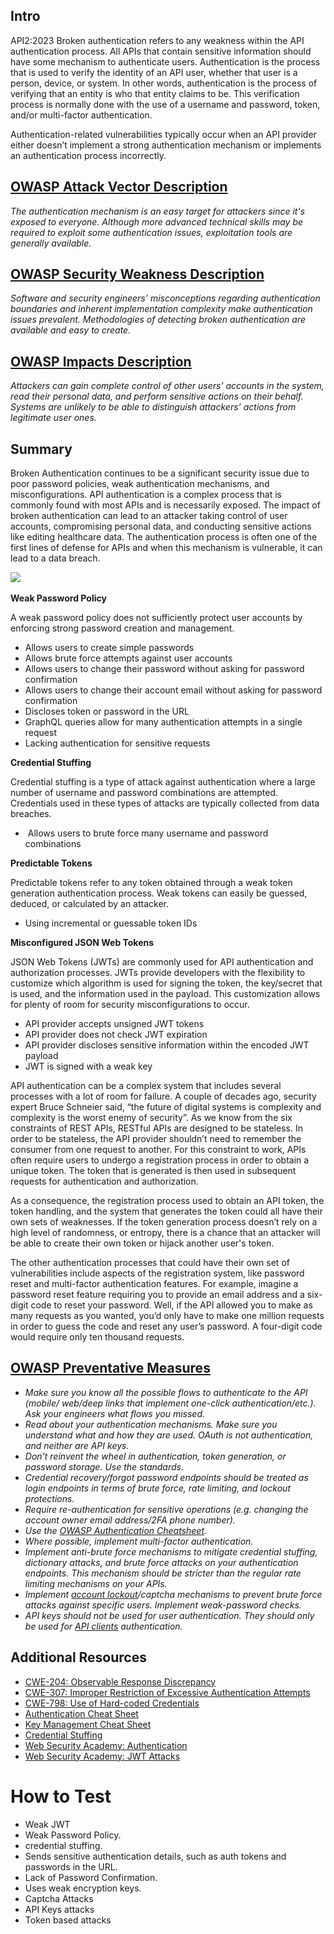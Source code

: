 ## Intro

API2:2023 Broken authentication refers to any weakness within the API authentication process. All APIs that contain sensitive information should have some mechanism to authenticate users. Authentication is the process that is used to verify the identity of an API user, whether that user is a person, device, or system. In other words, authentication is the process of verifying that an entity is who that entity claims to be. This verification process is normally done with the use of a username and password, token, and/or multi-factor authentication.

Authentication-related vulnerabilities typically occur when an API provider either doesn’t implement a strong authentication mechanism or implements an authentication process incorrectly.

## [OWASP Attack Vector Description](https://owasp.org/API-Security/editions/2023/en/0xa2-broken-authentication/)

_The authentication mechanism is an easy target for attackers since it's exposed to everyone. Although more advanced technical skills may be required to exploit some authentication issues, exploitation tools are generally available._

## [OWASP Security Weakness Description](https://owasp.org/API-Security/editions/2023/en/0xa2-broken-authentication/)

_Software and security engineers’ misconceptions regarding authentication boundaries and inherent implementation complexity make authentication issues prevalent. Methodologies of detecting broken authentication are available and easy to create._

## [OWASP Impacts Description](https://owasp.org/API-Security/editions/2023/en/0xa2-broken-authentication/)

_Attackers can gain complete control of other users’ accounts in the system, read their personal data, and perform sensitive actions on their behalf. Systems are unlikely to be able to distinguish attackers’ actions from legitimate user ones._

## Summary

Broken Authentication continues to be a significant security issue due to poor password policies, weak authentication mechanisms, and misconfigurations. API authentication is a complex process that is commonly found with most APIs and is necessarily exposed. The impact of broken authentication can lead to an attacker taking control of user accounts, compromising personal data, and conducting sensitive actions like editing healthcare data. The authentication process is often one of the first lines of defense for APIs and when this mechanism is vulnerable, it can lead to a data breach. 

![](https://kajabi-storefronts-production.kajabi-cdn.com/kajabi-storefronts-production/site/2147573912/products/BROE3AStTqWI3C73sAHK_classicauth5.PNG) 

**Weak Password Policy**

A weak password policy does not sufficiently protect user accounts by enforcing strong password creation and management.

- Allows users to create simple passwords
- Allows brute force attempts against user accounts
- Allows users to change their password without asking for password confirmation
- Allows users to change their account email without asking for password confirmation
- Discloses token or password in the URL
- GraphQL queries allow for many authentication attempts in a single request
- Lacking authentication for sensitive requests

**Credential Stuffing**

Credential stuffing is a type of attack against authentication where a large number of username and password combinations are attempted. Credentials used in these types of attacks are typically collected from data breaches. 

-  Allows users to brute force many username and password combinations

**Predictable Tokens**

Predictable tokens refer to any token obtained through a weak token generation authentication process. Weak tokens can easily be guessed, deduced, or calculated by an attacker.

- Using incremental or guessable token IDs

**Misconfigured JSON Web Tokens**

JSON Web Tokens (JWTs) are commonly used for API authentication and authorization processes. JWTs provide developers with the flexibility to customize which algorithm is used for signing the token, the key/secret that is used, and the information used in the payload. This customization allows for plenty of room for security misconfigurations to occur.

- API provider accepts unsigned JWT tokens
- API provider does not check JWT expiration
- API provider discloses sensitive information within the encoded JWT payload
- JWT is signed with a weak key

API authentication can be a complex system that includes several processes with a lot of room for failure. A couple of decades ago, security expert Bruce Schneier said, “the future of digital systems is complexity and complexity is the worst enemy of security”. As we know from the six constraints of REST APIs, RESTful APIs are designed to be stateless. In order to be stateless, the API provider shouldn’t need to remember the consumer from one request to another. For this constraint to work, APIs often require users to undergo a registration process in order to obtain a unique token. The token that is generated is then used in subsequent requests for authentication and authorization.

As a consequence, the registration process used to obtain an API token, the token handling, and the system that generates the token could all have their own sets of weaknesses. If the token generation process doesn’t rely on a high level of randomness, or entropy, there is a chance that an attacker will be able to create their own token or hijack another user's token.

The other authentication processes that could have their own set of vulnerabilities include aspects of the registration system, like password reset and multi-factor authentication features. For example, imagine a password reset feature requiring you to provide an email address and a six-digit code to reset your password. Well, if the API allowed you to make as many requests as you wanted, you’d only have to make one million requests in order to guess the code and reset any user’s password. A four-digit code would require only ten thousand requests.

## [OWASP Preventative Measures](https://owasp.org/API-Security/editions/2023/en/0xa2-broken-authentication/)

- _Make sure you know all the possible flows to authenticate to the API (mobile/ web/deep links that implement one-click authentication/etc.). Ask your engineers what flows you missed._
- _Read about your authentication mechanisms. Make sure you understand what and how they are used. OAuth is not authentication, and neither are API keys._
- _Don't reinvent the wheel in authentication, token generation, or password storage. Use the standards._
- _Credential recovery/forgot password endpoints should be treated as login endpoints in terms of brute force, rate limiting, and lockout protections._
- _Require re-authentication for sensitive operations (e.g. changing the account owner email address/2FA phone number)._
- _Use the [OWASP Authentication Cheatsheet](https://cheatsheetseries.owasp.org/cheatsheets/Authentication_Cheat_Sheet.html)._
- _Where possible, implement multi-factor authentication._
- _Implement anti-brute force mechanisms to mitigate credential stuffing, dictionary attacks, and brute force attacks on your authentication endpoints. This mechanism should be stricter than the regular rate limiting mechanisms on your APIs._
- _Implement [account lockout](https://owasp.org/www-project-web-security-testing-guide/latest/4-Web_Application_Security_Testing/04-Authentication_Testing/03-Testing_for_Weak_Lock_Out_Mechanism(OTG-AUTHN-003))/captcha mechanisms to prevent brute force attacks against specific users. Implement weak-password checks._
- _API keys should not be used for user authentication. They should only be used for [API clients](https://cloud.google.com/endpoints/docs/openapi/when-why-api-key) authentication._

## Additional Resources

- [CWE-204: Observable Response Discrepancy](https://cwe.mitre.org/data/definitions/204.html)
- [CWE-307: Improper Restriction of Excessive Authentication Attempts](https://cwe.mitre.org/data/definitions/307.html)
- [CWE-798: Use of Hard-coded Credentials](https://cwe.mitre.org/data/definitions/798.html)
- [Authentication Cheat Sheet](https://cheatsheetseries.owasp.org/cheatsheets/Authentication_Cheat_Sheet.html)
- [Key Management Cheat Sheet](https://cheatsheetseries.owasp.org/cheatsheets/Key_Management_Cheat_Sheet.html)
- [Credential Stuffing](https://owasp.org/www-community/attacks/Credential_stuffing)
- [Web Security Academy: Authentication](https://portswigger.net/web-security/authentication)
- [Web Security Academy: JWT Attacks](https://portswigger.net/web-security/jwt)

# How to Test
- Weak JWT 
- Weak Password Policy. 
- credential stuffing. 
- Sends sensitive authentication details, such as auth tokens and passwords in the URL. 
- Lack of Password Confirmation. 
- Uses weak encryption keys.
- Captcha Attacks
- API Keys attacks
- Token based attacks